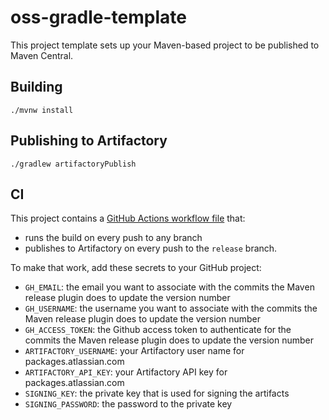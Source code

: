 # oss-gradle-template

This project template sets up your Maven-based project to be published to Maven Central.

## Building

```
./mvnw install
```

## Publishing to Artifactory

```
./gradlew artifactoryPublish
```

## CI 

This project contains a [GitHub Actions workflow file](.github/workflows/branch.yml) that:

* runs the build on every push to any branch
* publishes to Artifactory on every push to the `release` branch.

To make that work, add these secrets to your GitHub project:

* `GH_EMAIL`: the email you want to associate with the commits the Maven release plugin does to update the version number
* `GH_USERNAME`: the username you want to associate with the commits the Maven release plugin does to update the version number
* `GH_ACCESS_TOKEN`: the Github access token to authenticate for the commits the Maven release plugin does to update the version number
* `ARTIFACTORY_USERNAME`: your Artifactory user name for packages.atlassian.com
* `ARTIFACTORY_API_KEY`: your Artifactory API key for packages.atlassian.com
* `SIGNING_KEY`: the private key that is used for signing the artifacts
* `SIGNING_PASSWORD`: the password to the private key

